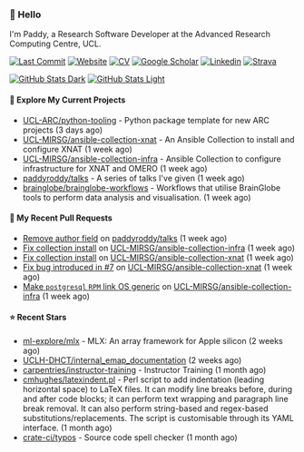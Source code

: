 ### 👋 Hello

I'm Paddy, a Research Software Developer at the Advanced Research Computing
Centre, UCL.

[![Last Commit](https://img.shields.io/github/last-commit/paddyroddy/paddyroddy/main?label=updated)](https://github.com/paddyroddy)
[![Website](https://img.shields.io/badge/GitHub%20Pages-222?logo=githubpages&logoColor=fff&style=for-the-badge&style=flat)](https://paddyroddy.github.io)
[![CV](https://img.shields.io/badge/CV-PDF-pink.svg)](https://paddyroddy.github.io/cv)
[![Google Scholar](https://img.shields.io/badge/Google%20Scholar-4285F4?logo=googlescholar&logoColor=fff&style=for-the-badge&style=flat)](https://scholar.google.com/citations?user=OFigHUwAAAAJ)
[![Linkedin](https://img.shields.io/badge/LinkedIn-0A66C2?logo=linkedin&logoColor=fff&style=for-the-badge&style=flat)](https://www.linkedin.com/in/patrickjamesroddy)
[![Strava](https://img.shields.io/badge/Strava-FC4C02?style=for-the-badge&logo=strava&logoColor=white&style=flat)](https://www.strava.com/athletes/patrick_roddy)

[![GitHub Stats Dark](https://github-readme-stats-paddyroddy.vercel.app/api?username=paddyroddy&disable_animations=true&hide_border=true&hide_title=true&include_all_commits=true&rank_icon=github&show=prs_merged,reviews&show_icons=true&theme=tokyonight)](https://github.com/paddyroddy/paddyroddy#gh-dark-mode-only)
[![GitHub Stats Light](https://github-readme-stats-paddyroddy.vercel.app/api?username=paddyroddy&disable_animations=true&hide_border=true&hide_title=true&include_all_commits=true&rank_icon=github&show=prs_merged,reviews&show_icons=true&theme=default)](https://github.com/paddyroddy/paddyroddy#gh-light-mode-only)

#### 👷 Explore My Current Projects

- [UCL-ARC/python-tooling](https://github.com/UCL-ARC/python-tooling) - Python package template for new ARC projects
  (3 days ago)
- [UCL-MIRSG/ansible-collection-xnat](https://github.com/UCL-MIRSG/ansible-collection-xnat) - An Ansible Collection to install and configure XNAT
  (1 week ago)
- [UCL-MIRSG/ansible-collection-infra](https://github.com/UCL-MIRSG/ansible-collection-infra) - Ansible Collection to configure infrastructure for XNAT and OMERO
  (1 week ago)
- [paddyroddy/talks](https://github.com/paddyroddy/talks) - A series of talks I&#39;ve given
  (1 week ago)
- [brainglobe/brainglobe-workflows](https://github.com/brainglobe/brainglobe-workflows) - Workflows that utilise BrainGlobe tools to perform data analysis and visualisation.
  (1 week ago)

#### 🔨 My Recent Pull Requests

- [Remove author field](https://github.com/paddyroddy/talks/pull/21) on [paddyroddy/talks](https://github.com/paddyroddy/talks)
  (1 week ago)
- [Fix collection install](https://github.com/UCL-MIRSG/ansible-collection-infra/pull/23) on [UCL-MIRSG/ansible-collection-infra](https://github.com/UCL-MIRSG/ansible-collection-infra)
  (1 week ago)
- [Fix collection install](https://github.com/UCL-MIRSG/ansible-collection-xnat/pull/9) on [UCL-MIRSG/ansible-collection-xnat](https://github.com/UCL-MIRSG/ansible-collection-xnat)
  (1 week ago)
- [Fix bug introduced in #7](https://github.com/UCL-MIRSG/ansible-collection-xnat/pull/8) on [UCL-MIRSG/ansible-collection-xnat](https://github.com/UCL-MIRSG/ansible-collection-xnat)
  (1 week ago)
- [Make `postgresql` `RPM` link OS generic](https://github.com/UCL-MIRSG/ansible-collection-infra/pull/22) on [UCL-MIRSG/ansible-collection-infra](https://github.com/UCL-MIRSG/ansible-collection-infra)
  (1 week ago)

#### ⭐ Recent Stars

- [ml-explore/mlx](https://github.com/ml-explore/mlx) - MLX: An array framework for Apple silicon
  (2 weeks ago)
- [UCLH-DHCT/internal_emap_documentation](https://github.com/UCLH-DHCT/internal_emap_documentation)
  (2 weeks ago)
- [carpentries/instructor-training](https://github.com/carpentries/instructor-training) - Instructor Training
  (1 month ago)
- [cmhughes/latexindent.pl](https://github.com/cmhughes/latexindent.pl) - Perl script to add indentation (leading horizontal space) to LaTeX files. It can modify line breaks before, during and after code blocks; it can perform text wrapping and paragraph line break removal. It can also perform string-based and regex-based substitutions/replacements. The script is customisable through its YAML interface.
  (1 month ago)
- [crate-ci/typos](https://github.com/crate-ci/typos) - Source code spell checker
  (1 month ago)
